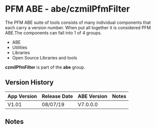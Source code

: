 # PFM ABE - abe/czmilPfmFilter

The PFM ABE suite of tools consists of many individual components that each carry a version number.  When put all together it is considered PFM ABE.The components can fall into 1 of 4 groups.
- ABE
- Utilities
- Libraries
- Open Source Libraries and tools

**czmilPfmFilter** is part of the **abe** group.

## Version History

|App Version|Release Date|ABE Version|Notes|
|-------|------------|-----|---|
|V1.01|08/07/19|V7.0.0.0|  |

## Notes

